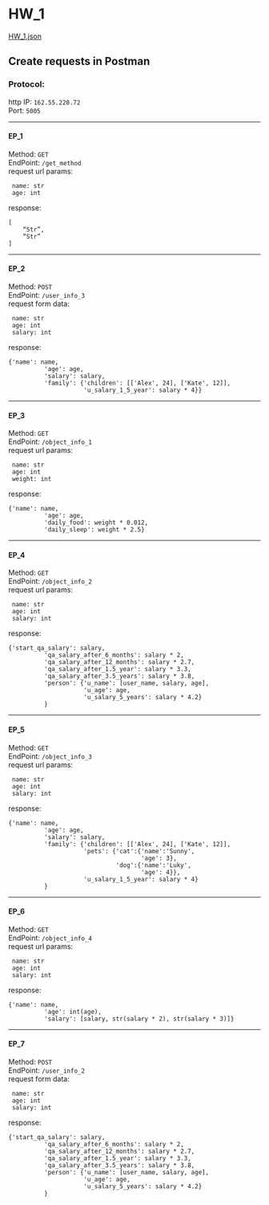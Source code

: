 # HW_1
[HW_1.json](https://github.com/AlekseiRbo/Postman/blob/c3e7634b0782a5076b21a1a37424801ce50031db/HW_1.json)  
## Create requests in Postman

### Protocol:   
http IP: `162.55.220.72`  
Port: `5005`
___
#### EP_1    
Method: `GET`    
EndPoint: `/get_method`  
request url params: 
``` 
 name: str
 age: int
```
response: 
```
[
    “Str”,
    “Str”
]
```
___

#### EP_2  
Method: `POST`  
EndPoint: `/user_info_3`  
request form data:  
```
 name: str
 age: int
 salary: int
```
response:  
```
{'name': name,
          'age': age,
          'salary': salary,
          'family': {'children': [['Alex', 24], ['Kate', 12]],
                     'u_salary_1_5_year': salary * 4}}
```
___
#### EP_3  
Method: `GET`  
EndPoint: `/object_info_1`  
request url params:  
```
 name: str
 age: int
 weight: int
```
response:  
```
{'name': name,
          'age': age,
          'daily_food': weight * 0.012,
          'daily_sleep': weight * 2.5}
```
___
#### EP_4   
Method: `GET`   
EndPoint: `/object_info_2`   
request url params:    
```
 name: str
 age: int
 salary: int
```
response:  
```
{'start_qa_salary': salary,
          'qa_salary_after_6_months': salary * 2,
          'qa_salary_after_12_months': salary * 2.7,
          'qa_salary_after_1.5_year': salary * 3.3,
          'qa_salary_after_3.5_years': salary * 3.8,
          'person': {'u_name': [user_name, salary, age],
                     'u_age': age,
                     'u_salary_5_years': salary * 4.2}
          }
```
___
#### EP_5  
Method: `GET`  
EndPoint: `/object_info_3`  
request url params:  
```
 name: str
 age: int
 salary: int
```
response:  
```
{'name': name,
          'age': age,
          'salary': salary,
          'family': {'children': [['Alex', 24], ['Kate', 12]],
                     'pets': {'cat':{'name':'Sunny',
                                     'age': 3},
                              'dog':{'name':'Luky',
                                     'age': 4}},
                     'u_salary_1_5_year': salary * 4}
          }
```
___
#### EP_6  
Method: `GET`  
EndPoint: `/object_info_4`  
request url params:  
```
 name: str
 age: int
 salary: int
```
response:  
```
{'name': name,
          'age': int(age),
          'salary': [salary, str(salary * 2), str(salary * 3)]}
```
___
#### EP_7 
Method: `POST`  
EndPoint: `/user_info_2`  
request form data:  
```
 name: str
 age: int
 salary: int
```
response:  
```
{'start_qa_salary': salary,
          'qa_salary_after_6_months': salary * 2,
          'qa_salary_after_12_months': salary * 2.7,
          'qa_salary_after_1.5_year': salary * 3.3,
          'qa_salary_after_3.5_years': salary * 3.8,
          'person': {'u_name': [user_name, salary, age],
                     'u_age': age,
                     'u_salary_5_years': salary * 4.2}
          }
```  
